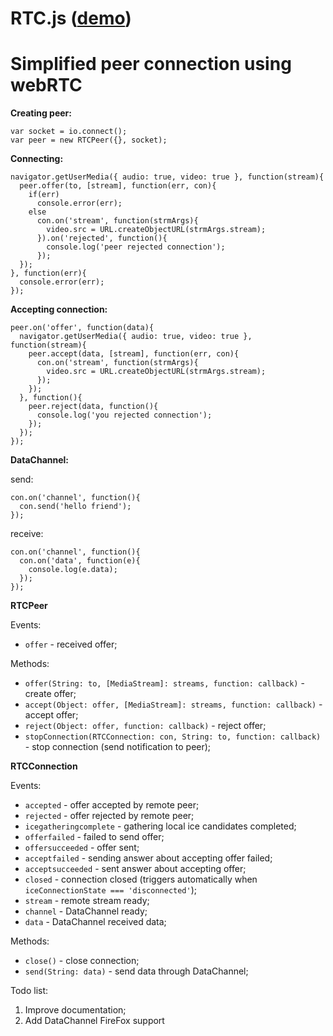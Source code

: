 RTC.js ([demo][1])
==
[1]: http://karaxuna-rtc.ap01.aws.af.cm/


Simplified peer connection using webRTC
==

**Creating peer:**

    var socket = io.connect();
    var peer = new RTCPeer({}, socket);
    
**Connecting:**

    navigator.getUserMedia({ audio: true, video: true }, function(stream){
      peer.offer(to, [stream], function(err, con){
        if(err)
          console.error(err);
        else
          con.on('stream', function(strmArgs){
            video.src = URL.createObjectURL(strmArgs.stream);
          }).on('rejected', function(){
            console.log('peer rejected connection');
          });
      });
    }, function(err){
      console.error(err);
    });
    
**Accepting connection:**

    peer.on('offer', function(data){
      navigator.getUserMedia({ audio: true, video: true }, function(stream){
        peer.accept(data, [stream], function(err, con){
          con.on('stream', function(strmArgs){
            video.src = URL.createObjectURL(strmArgs.stream);
          });
        });
      }, function(){
        peer.reject(data, function(){
          console.log('you rejected connection');
        });
      });
    });

**DataChannel:**
  
  send:

    con.on('channel', function(){
      con.send('hello friend');
    });

  receive:

    con.on('channel', function(){
      con.on('data', function(e){
        console.log(e.data);
      });
    });
    
**RTCPeer**

  Events:

  - `offer` - received offer;
  
  Methods:

  - `offer(String: to, [MediaStream]: streams, function: callback)` - create offer;
  - `accept(Object: offer, [MediaStream]: streams, function: callback)` - accept offer;
  - `reject(Object: offer, function: callback)` - reject offer;
  - `stopConnection(RTCConnection: con, String: to, function: callback)` - stop connection (send notification to peer);
    
**RTCConnection**

  Events:

  - `accepted` - offer accepted by remote peer;
  - `rejected` - offer rejected by remote peer;
  - `icegatheringcomplete` - gathering local ice candidates completed;
  - `offerfailed` - failed to send offer;
  - `offersucceeded` - offer sent;
  - `acceptfailed` - sending answer about accepting offer failed;
  - `acceptsucceeded` - sent answer about accepting offer;
  - `closed` - connection closed (triggers automatically when `iceConnectionState === 'disconnected'`);
  - `stream` - remote stream ready;
  - `channel` - DataChannel ready;
  - `data` - DataChannel received data;
   
  Methods:

  - `close()` - close connection;
  - `send(String: data)` - send data through DataChannel;
    
Todo list:
  1. Improve documentation;
  2. Add DataChannel FireFox support
